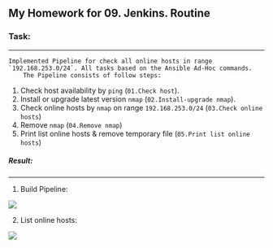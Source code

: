 ## My Homework for 09. Jenkins. Routine


### Task:
------
	Implemented Pipeline for check all online hosts in range `192.168.253.0/24`. All tasks based on the Ansible Ad-Hoc commands. 
        The Pipeline consists of follow steps:

  1. Check host availability by `ping` (`01.Check host`).
  2. Install or upgrade latest version `nmap` (`02.Install-upgrade nmap`).
  3. Check online hosts by `nmap` on range `192.168.253.0/24` (`03.Check online hosts`)
  4. Remove `nmap` (`04.Remove nmap`)
  5. Print list online hosts & remove temporary file (`05.Print list online hosts`)


##### Result:
------
1. Build Pipeline:

![](https://github.com/iggysav/sa.it-academy.by/blob/m-sa2-06-19/isavastsiuk/09.Jen.Homework/Pics/jenkins_pipe.JPG)


2. List online hosts:

![](https://github.com/iggysav/sa.it-academy.by/blob/m-sa2-06-19/isavastsiuk/09.Jen.Homework/Pics/result_ip.JPG)

